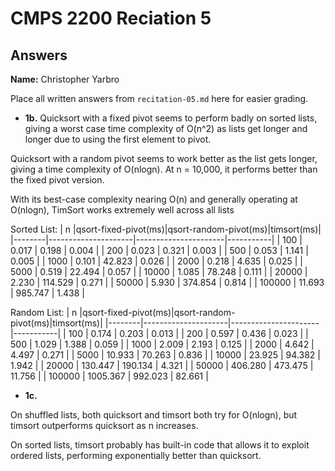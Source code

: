 # CMPS 2200 Reciation 5
## Answers

**Name:** Christopher Yarbro


Place all written answers from `recitation-05.md` here for easier grading.







- **1b.**
Quicksort with a fixed pivot seems to perform badly on sorted lists, giving a worst case time complexity of O(n^2) as lists get longer and longer due to using the first element to pivot.

Quicksort with a random pivot seems to work better as the list gets longer, giving a time complexity of O(nlogn). At n = 10,000, it performs better than the fixed pivot version.

With its best-case complexity nearing O(n) and generally operating at O(nlogn), TimSort works extremely well across all lists






Sorted List:
|      n |qsort-fixed-pivot(ms)|qsort-random-pivot(ms)|timsort(ms)|
|--------|---------------------|----------------------|-----------|
|    100 |               0.017 |                0.198 |     0.004 |
|    200 |               0.023 |                0.321 |     0.003 |
|    500 |               0.053 |                1.141 |     0.005 |
|   1000 |               0.101 |               42.823 |     0.026 |
|   2000 |               0.218 |                4.635 |     0.025 |
|   5000 |               0.519 |               22.494 |     0.057 |
|  10000 |               1.085 |               78.248 |     0.111 |
|  20000 |               2.230 |              114.529 |     0.271 |
|  50000 |               5.930 |              374.854 |     0.814 |
| 100000 |              11.693 |              985.747 |     1.438 |



Random List:
|      n |qsort-fixed-pivot(ms)|qsort-random-pivot(ms)|timsort(ms)|
|--------|---------------------|----------------------|-----------|
|    100 |               0.174 |                0.203 |     0.013 |
|    200 |               0.597 |                0.436 |     0.023 |
|    500 |               1.029 |                1.388 |     0.059 |
|   1000 |               2.009 |                2.193 |     0.125 |
|   2000 |               4.642 |                4.497 |     0.271 |
|   5000 |              10.933 |               70.263 |     0.836 |
|  10000 |              23.925 |               94.382 |     1.942 |
|  20000 |             130.447 |              190.134 |     4.321 |
|  50000 |             406.280 |              473.475 |    11.756 |
| 100000 |            1005.367 |              992.023 |    82.661 |

- **1c.**

On shuffled lists, both quicksort and timsort both try for O(nlogn), but timsort outperforms quicksort as n increases.

On sorted lists, timsort probably has built-in code that allows it to exploit ordered lists, performing exponentially better than quicksort.